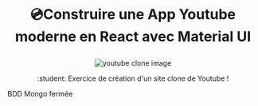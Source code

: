 # <p align="center">:cd:Construire une App Youtube moderne en React avec Material UI <p>

<p align="center"> <img src="https://camo.githubusercontent.com/66ac3dde2d4680067eba6419455b89a5187cc4e223118570b928373d0545cf0e/68747470733a2f2f692e6962622e636f2f345235526b6d572f5468756d626e61696c2d352e706e67" alt="youtube clone image" /> </p>

 <p align="center"> :student: Exercice de création d'un site clone de Youtube ! 	</p>

 BDD Mongo fermée

